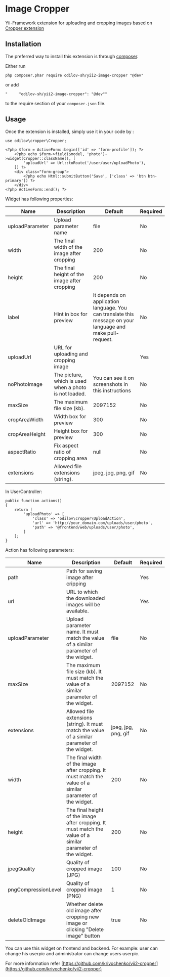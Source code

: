 Image Cropper
===========
Yii-Framework extension for uploading and cropping images based on [Cropper extension](https://github.com/krivochenko/yii2-cropper/)

Installation
------------

The preferred way to install this extension is through [composer](http://getcomposer.org/download/).

Either run

```
php composer.phar require odilov-sh/yii2-image-cropper "@dev"
```

or add

```
"     "odilov-sh/yii2-image-cropper": "@dev""
```

to the require section of your `composer.json` file.

Usage
-----

Once the extension is installed, simply use it in your code by  :

```
use odilov\cropper\Cropper;
```


```
<?php $form = ActiveForm::begin(['id' => 'form-profile']); ?>
    <?php echo $form->field($model, 'photo')->widget(Cropper::className(), [
        'uploadUrl' => Url::toRoute('/user/user/uploadPhoto'),
    ]) ?>
    <div class="form-group">
        <?php echo Html::submitButton('Save', ['class' => 'btn btn-primary']) ?>
    </div>
<?php ActiveForm::end(); ?>
```
Widget has following properties:

| Name     | Description    | Default |  Required   |
| --------|---------|-------|------|
| uploadParameter  | Upload parameter name | file    |No |
| width  | The final width of the image after cropping | 200    |No |
| height  | The final height of the image after cropping | 200    |No |
| label  | Hint in box for preview | It depends on application language. You can translate this message on your language and make pull-request.    |No |
| uploadUrl  | URL for uploading and cropping image |     |Yes |
| noPhotoImage  | The picture, which is used when a photo is not loaded. | You can see it on screenshots in this instructions   |No |
| maxSize  | The maximum file size (kb).  | 2097152    |No |
| cropAreaWidth  | Width box for preview | 300    |No |
| cropAreaHeight  | Height box for preview | 300    |No |
| aspectRatio | Fix aspect ratio of cropping area | null |No |
| extensions  | Allowed file extensions (string). | jpeg, jpg, png, gif    |No |


In UserController:

```
public function actions()
{
    return [
        'uploadPhoto' => [
            'class' => 'odilov\cropper\UploadAction',
            'url' => 'http://your_domain.com/uploads/user/photo',
            'path' => '@frontend/web/uploads/user/photo',
        ]
    ];
}
```
Action has following parameters:

| Name     | Description    | Default |  Required   |
| --------|---------|-------|------|
| path  | Path for saving image after cripping |     |Yes |
| url  | URL to which the downloaded images will be available. |  |Yes |
| uploadParameter  | Upload parameter name. It must match the value of a similar parameter of the widget. | file    |No |
| maxSize  | The maximum file size (kb). It must match the value of a similar parameter of the widget. | 2097152    |No |
| extensions  | Allowed file extensions (string). It must match the value of a similar parameter of the widget. | jpeg, jpg, png, gif    |No |
| width  | The final width of the image after cropping. It must match the value of a similar parameter of the widget. | 200    |No |
| height  | The final height of the image after cropping. It must match the value of a similar parameter of the widget. | 200    |No |
| jpegQuality  | Quality of cropped image (JPG) | 100    |No |
| pngCompressionLevel  | Quality of cropped image (PNG) | 1    |No |
| deleteOldImage   | Whether delete old image after cropping new image or clicking "Delete image" button |  true   |   No


You can use this widget on frontend and backend. For example: user can change his userpic and administrator can change users userpic.

For more information refer [https://github.com/krivochenko/yii2-cropper](https://github.com/krivochenko/yii2-cropper)


